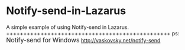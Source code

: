# Notify-send-in-Lazarus
A simple example of using Notify-send in Lazarus.
++++++++++++++++++++++++++++++++++++++++++++++++
ps: <big>Notify-send for Windows</big>
http://vaskovsky.net/notify-send

